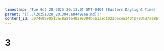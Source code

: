 ```yaml
---
timestamp: 'Tue Oct 28 2025 20:13:04 GMT-0400 (Eastern Daylight Time)'
parent: '[[..\20251028_201304.a84499aa.md]]'
content_id: 397460990513ac8a8fe48298004b661aad1022b6cea140fb793ad7ae8bf1cccc
---
```


# 3
